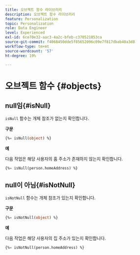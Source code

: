 ```yaml
---
title: 오브젝트 함수 라이브러리
description: 오브젝트 함수 라이브러리
feature: Personalization
topic: Personalization
role: Data Engineer
level: Experienced
exl-id: 6ce70e32-aac3-4a2c-bfeb-c370521853ca
source-git-commit: f4068450dde5f85652096c09e7f817dbab40a3d8
workflow-type: tm+mt
source-wordcount: '57'
ht-degree: 19%

---
```


# 오브젝트 함수 {#objects}

## null임{#isNull}

`isNull` 함수는 개체 참조가 없는지 확인합니다.

**구문**

```sql
{%= isNull(object) %}
```

**예**

다음 작업은 해당 사용자의 홈 주소가 존재하지 않는지 확인합니다.

```sql
{%= isNull(person.homeAddress) %}
```

## null이 아님{#isNotNull}

`isNotNull` 함수는 개체 참조가 있는지 확인합니다.

**구문**

```sql
{%= isNotNull(object) %}
```

**예**

다음 작업은 해당 사용자의 집 주소가 있는지 확인합니다.

```sql
{%= isNotNull(person.homeAddress) %}
```
